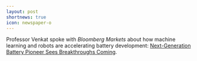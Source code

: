 ```yaml
---
layout: post
shortnews: true
icon: newspaper-o
---
```



Professor Venkat spoke with *Bloomberg Markets* about how machine learning and robots are accelerating battery development: [Next-Generation Battery Pioneer Sees Breakthroughs Coming](https://www.bloomberg.com/news/articles/2021-08-09/battery-pioneer-viswanathan-describes-the-breakthroughs-he-sees-coming).

